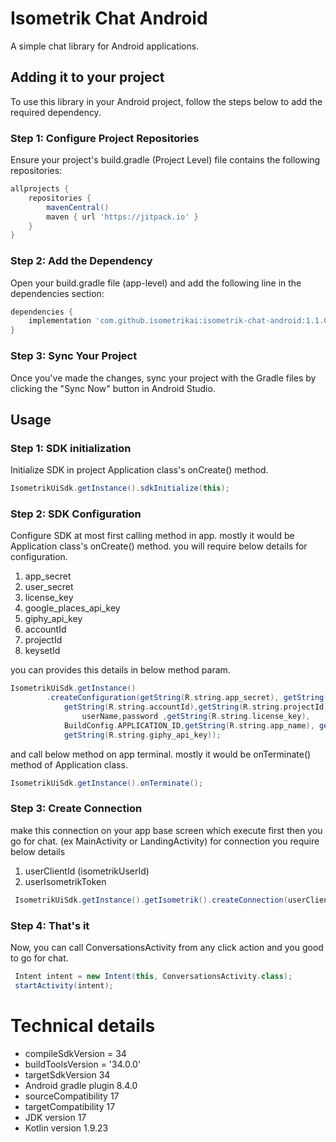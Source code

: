 
# Isometrik Chat Android

A simple chat library for Android applications.

## Adding it to your project

To use this library in your Android project, follow the steps below to add the required dependency.

### Step 1: Configure Project Repositories

Ensure your project's build.gradle (Project Level) file contains the following repositories:

```groovy
allprojects {
    repositories {
        mavenCentral()
        maven { url 'https://jitpack.io' }
    }
}
```

### Step 2: Add the Dependency

Open your build.gradle file (app-level) and add the following line in the dependencies section:

```groovy
dependencies {
    implementation 'com.github.isometrikai:isometrik-chat-android:1.1.0'
}
```
### Step 3: Sync Your Project

Once you've made the changes, sync your project with the Gradle files by clicking the "Sync Now" button in Android Studio.

## Usage

### Step 1: SDK initialization

Initialize SDK in project Application class's onCreate() method.

```groovy
IsometrikUiSdk.getInstance().sdkInitialize(this);
```

### Step 2: SDK Configuration
Configure SDK at most first calling method in app. mostly it would be Application class's onCreate() method. you will require below details for configuration.

1) app_secret
2) user_secret
3) license_key
4) google_places_api_key
5) giphy_api_key
6) accountId
7) projectId
8) keysetId

you can provides this details in below method param.

```groovy
IsometrikUiSdk.getInstance()
        .createConfiguration(getString(R.string.app_secret), getString(R.string.user_secret),
            getString(R.string.accountId),getString(R.string.projectId),getString(R.string.keysetId),
                userName,password ,getString(R.string.license_key),
            BuildConfig.APPLICATION_ID,getString(R.string.app_name), getString(R.string.google_places_api_key),
            getString(R.string.giphy_api_key));
```
and call below method on app terminal. mostly it would be onTerminate() method of Application class.

```groovy
IsometrikUiSdk.getInstance().onTerminate();
```

### Step 3: Create Connection

make this connection on your app base screen which execute first then you go for chat. (ex MainActivity or LandingActivity)
for connection you require below details

1) userClientId  (isometrikUserId)
2) userIsometrikToken

```groovy
 IsometrikUiSdk.getInstance().getIsometrik().createConnection(userClientId,  userIsometrikToken);
```

### Step 4: That's it
Now, you can call ConversationsActivity from any click action and you good to go for chat.

```groovy
 Intent intent = new Intent(this, ConversationsActivity.class);
 startActivity(intent);
```



# Technical details

* compileSdkVersion  = 34
* buildToolsVersion = '34.0.0'
* targetSdkVersion 34
* Android gradle plugin 8.4.0
* sourceCompatibility 17
* targetCompatibility 17
* JDK version 17
* Kotlin version 1.9.23


